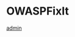 # OWASPFixIt

[admin](https://github.com/mathisdesaulty/OWASPFixIt/blob/main/owasptopten/fixed_app/admin.py)
